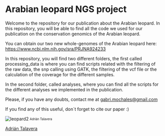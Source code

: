 # Arabian leopard NGS project
Welcome to the repository for our publication about the Arabian leopard. 
In this repository, you will be able to find all the code we used for our publication on the conservation genomics of the Arabian leopard.

You can obtain our two new whole-genomes of the Arabian leopard here: https://www.ncbi.nlm.nih.gov/sra/PRJNA924233 

In this repository, you will find two different folders, the first called processing_data is where you can find scripts related with the filtering of the raw data, the snp calling using GATK, the filtering of the vcf file or the calculation of the coverage for the different samples.

In the second folder, called analyses, where you can find all the scripts for the different analyses we implemented in the publication.

Please, if you have any doubts, contact me at gabri.mochales@gmail.com

If you find any of this useful, don´t forget to cite our paper :) 


![leopard2](https://user-images.githubusercontent.com/32134625/212919442-64466fb2-c801-4595-97b5-dcfcc9e2f309.jpeg)
<sub><sup>Adrián Talavera</sup></sub>


[Adrián Talavera](https://www.instagram.com/adrian.talavera/)



